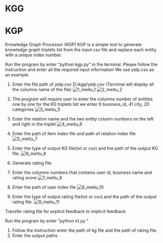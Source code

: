 # KGG
# KGP
Knowledge Graph Processor (KGP)
KGP is a simple tool to generate knowledge graph triplets list from the input csv file and replace each entity with a unique index number. 

Run the program by enter “python kgp.py” in the terminal.
Please follow the instruction and enter all the required input information
We use yelp.csv as an example

1.	Enter the file path of yelp.csv
   D:/kgp/yelp.csv
   (Terminal will display all the columns name of the file)
   ![1_meitu_1](https://user-images.githubusercontent.com/67215019/87758829-ce836a80-c7d2-11ea-854f-cf1bcff41636.jpg)
   ![2_meitu_2](https://user-images.githubusercontent.com/67215019/87758858-e0fda400-c7d2-11ea-96cd-67b3eb8b0c68.jpg)

2.	The program will require user to enter the columns number of entities one by one for the KG triplets list
   we enter 9 business_id,  41 city, 20 categories 
  ![3_meitu_5](https://user-images.githubusercontent.com/67215019/87762791-4f456500-c7d9-11ea-9807-0734da89c4a5.jpg) 

3.	Enter the relation name and the two entity column numbers on the left and right in the triplet 
  ![4_meitu_6](https://user-images.githubusercontent.com/67215019/87762796-510f2880-c7d9-11ea-886c-01420df91e67.jpg)
4.	Enter the path of item index file and path of relation index file
   ![5_meitu_7](https://user-images.githubusercontent.com/67215019/87762801-52405580-c7d9-11ea-9f1e-62557bcacf04.jpg)
5.	Enter the type of output KG file(txt or csv) and the path of the output KG file. 
   ![6_meitu_8](https://user-images.githubusercontent.com/67215019/87762807-54a2af80-c7d9-11ea-9778-98cccbab6e69.jpg)
6.	Generate rating file. 
7.	Enter the columns numbers that contains user id, business name and rating score
   ![7_meitu_9](https://user-images.githubusercontent.com/67215019/87762812-566c7300-c7d9-11ea-9d0b-50d014043a2c.jpg)
8.	Enter the path of user index file
   ![8_meitu_10](https://user-images.githubusercontent.com/67215019/87762818-579da000-c7d9-11ea-8e1e-c150ce012fa5.jpg)
9.	Enter the type of output rating file(txt or csv) and the path of the output rating file.
   ![9_meitu_11](https://user-images.githubusercontent.com/67215019/87762830-59676380-c7d9-11ea-9ab8-efd4f319860d.jpg)

Transfer rating file for explicit feedback to implicit feedback.
 
 Run the program by enter ”python irt.py ”
1.	Follow the instruction enter the path of kg file and the path of rating file.
2.	Enter the output paths.

